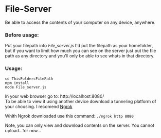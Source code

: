 # File-Server
Be able to access the contents of your computer on any device, anywhere. 

### Before usage:

Put your filepath into *File_server.js*
I'd put the filepath as your homefolder, but if you want to limit how much you can see on the
server just put the file path as any directory and you'll only be able to see whats in that directory.

### Usage:

`cd ThisFoldersFilePath`   
`npm install`   
`node File_server.js`

In your web browser go to: http://localhost:8080/   
To be able to view it using another device download a tunneling platform of your choosing.
I recomend [Ngrok](https://ngrok.com/)

Whith Ngrok downloaded use this command: `./ngrok http 8080`


Note, you can only view and download contents on the server. You cannot upload...for now...
